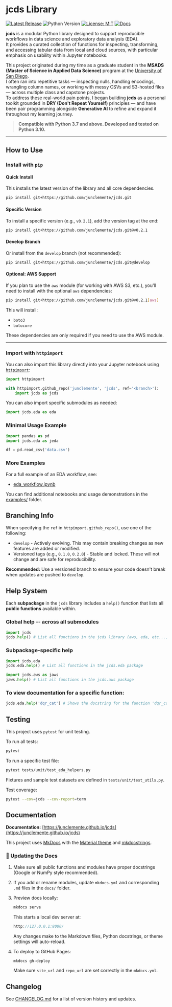 # jcds Library

[![Latest Release](https://img.shields.io/github/v/release/junclemente/jcds?label=release)](https://github.com/junclemente/jcds/releases)
![Python Version](https://img.shields.io/badge/python-3.7%2B-blue)
[![License: MIT](https://img.shields.io/badge/License-MIT-yellow.svg)](https://opensource.org/licenses/MIT)
[![Docs](https://img.shields.io/badge/docs-online-blue)](https://junclemente.github.io/jcds)

**jcds** is a modular Python library designed to support reproducible workflows in data science and exploratory data analysis (EDA).  
It provides a curated collection of functions for inspecting, transforming, and accessing tabular data from local and cloud sources, with particular emphasis on usability within Jupyter notebooks.

This project originated during my time as a graduate student in the **MSADS (Master of Science in Applied Data Science)** program at the [University of San Diego](https://www.sandiego.edu/engineering/graduate/ms-applied-data-science.php).  
I often ran into repetitive tasks — inspecting nulls, handling encodings, wrangling column names, or working with messy CSVs and S3-hosted files — across multiple class and capstone projects.  
To address these real-world pain points, I began building **jcds** as a personal toolkit grounded in **DRY (Don't Repeat Yourself)** principles — and have been pair programming alongside **Generative AI** to refine and expand it throughout my learning journey.

> **Compatible with Python 3.7 and above. Developed and tested on Python 3.10.**

---

## How to Use

### Install with `pip`

#### Quick Install

This installs the latest version of the library and all core dependencies.

```bash
pip install git+https://github.com/junclemente/jcds.git
```

#### Specific Version

To install a specific version (e.g., `v0.2.1`), add the version tag at the end:

```bash
pip install git+https://github.com/junclemente/jcds.git@v0.2.1
```

#### Develop Branch

Or install from the `develop` branch (not recommended):

```bash
pip install git+https://github.com/junclemente/jcds.git@develop
```

#### Optional: AWS Support

If you plan to use the `aws` module (for working with AWS S3, etc.), you'll need to install with the optional `aws` dependencies:

```bash
pip install git+https://github.com/junclemente/jcds.git@v0.2.1[aws]
```

This will install:

- `boto3`
- `botocore`

These dependencies are only required if you need to use the AWS module.

---

### Import with `httpimport`

You can also import this library directly into your Jupyter notebook using [`httpimport`](https://pypi.org/project/httpimport/):

```python
import httpimport

with httpimport.github_repo('junclemente', 'jcds', ref='<branch>'):
    import jcds as jcds
```

You can also import specific submodules as needed:

```python
import jcds.eda as eda
```

### Minimal Usage Example

```python
import pandas as pd
import jcds.eda as jeda

df = pd.read_csv('data.csv')
```

### More Examples

For a full example of an EDA workflow, see:

- [eda_workflow.ipynb](./examples/eda_workflow.ipynb)

You can find additional notebooks and usage demonstrations in the [examples/](./examples/) folder.

## Branching Info

When specifying the `ref` in `httpimport.github_repo()`, use one of the following:

- `develop` - Actively evolving. This may contain breaking changes as new features are added or modified.
- Versioned tags (e.g., `0.1.0`, `0.2.0`) - Stable and locked. These will not change and are safe for reproducibility.

**Recommended:** Use a versioned branch to ensure your code doesn't break when updates are pushed to `develop`.

## Help System

Each **subpackage** in the `jcds` library includes a `help()` function that lists all **public functions** available within.

### Global help -- across all submodules

```python
import jcds
jcds.help() # List all functions in the jcds library (aws, eda, etc...)
```

### Subpackage-specific help

```python
import jcds.eda
jcds.eda.help() # List all functions in the jcds.eda package

import jcds.aws as jaws
jaws.help() # List all functions in the jcds.aws package
```

### To view documentation for a specific function:

```python
jcds.eda.help('dqr_cat') # Shows the docstring for the function 'dqr_cat`
```

## Testing

This project uses `pytest` for unit testing.

To run all tests:

```bash
pytest
```

To run a specific test file:

```bash
pytest tests/unit/test_eda_helpers.py
```

Fixtures and sample test datasets are defined in `tests/unit/test_utils.py`.

Test coverage:

```bash
pytest --cov=jcds --cov-report=term
```

## Documentation

**Documentation:** [https://junclemente.github.io/jcds](https://junclemente.github.io/jcds)

This project uses [MkDocs](https://www.mkdocs.org/) with the [Material theme](https://squidfunk.github.io/mkdocs-material/) and [mkdocstrings](https://mkdocstrings.github.io/).

### 🔄 Updating the Docs

1. Make sure all public functions and modules have proper docstrings (Google or NumPy style recommended).
2. If you add or rename modules, update `mkdocs.yml` and corresponding `.md` files in the `docs/` folder.
3. Preview docs locally:

   ```bash
   mkdocs serve
   ```

   This starts a local dev server at:

   ```cpp
   http://127.0.0.1:8000/
   ```

   Any changes make to the Markdown files, Python docstrings, or theme settings will auto-reload.

4. To deploy to GitHub Pages:
   ```bash
   mkdocs gh-deploy
   ```
   Make sure `site_url` and `repo_url` are set correctly in the `mkdocs.yml`.

## Changelog

See [CHANGELOG.md](./CHANGELOG.md) for a list of version history and updates.
